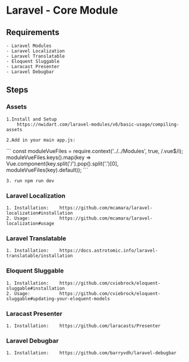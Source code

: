 # Laravel - Core Module

## Requirements
    - Laravel Modules
    - Laravel Localization
    - Laravel Translatable
    - Eloquent Sluggable
    - Laracast Presenter
    - Laravel Debugbar

## Steps

### Assets

    1.Install and Setup
        https://nwidart.com/laravel-modules/v6/basic-usage/compiling-assets

    2.Add in your main app.js:

´´´
const moduleVueFiles = require.context('../../Modules', true, /\.vue$/i);
moduleVueFiles.keys().map(key => Vue.component(key.split('/').pop().split('.')[0], moduleVueFiles(key).default));
´´´

    3. run npm run dev


### Laravel Localization

    1. Installation:    https://github.com/mcamara/laravel-localization#installation
    2. Usage:           https://github.com/mcamara/laravel-localization#usage

### Laravel Translatable

    1. Installation:    https://docs.astrotomic.info/laravel-translatable/installation

### Eloquent Sluggable

    1. Installation:    https://github.com/cviebrock/eloquent-sluggable#installation
    2. Usage:           https://github.com/cviebrock/eloquent-sluggable#updating-your-eloquent-models

### Laracast Presenter

    1. Installation:    https://github.com/laracasts/Presenter

### Laravel Debugbar

    1. Installation:    https://github.com/barryvdh/laravel-debugbar
    

